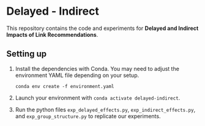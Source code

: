 # Delayed - Indirect
This repository contains the code and experiments for **Delayed and Indirect Impacts of Link Recommendations**.

## Setting up
1. Install the dependencies with Conda. You may need to adjust the environment YAML file depending on your setup.

    ```
    conda env create -f environment.yaml
    ```
2. Launch your environment with `conda activate delayed-indirect`.

3. Run the python files `exp_delayed_effects.py`, `exp_indirect_effects.py`, and `exp_group_structure.py` to replicate our experiments.
